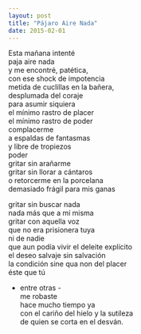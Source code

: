 ```yaml
---
layout: post
title: "Pájaro Aire Nada"
date: 2015-02-01
---
```


Esta mañana intenté  
paja aire nada  
y me encontré, patética,  
con ese shock de impotencia  
metida de cuclillas en la bañera,  
desplumada del coraje  
para asumir siquiera  
el mínimo rastro de placer  
el mínimo rastro de poder  
                           complacerme  
a espaldas de fantasmas  
y libre de tropiezos  
poder  
gritar sin arañarme  
gritar sin llorar a cántaros  
o retorcerme en la porcelana  
demasiado frágil para mis ganas  

gritar sin buscar nada  
nada más que a mí misma  
gritar con aquella voz  
que no era prisionera tuya  
ni de nadie  
que aun podía vivir el deleite explícito  
el deseo salvaje sin salvación  
la condición sine qua non del placer  
éste que tú  
- entre otras -  
me robaste  
hace mucho tiempo ya  
con el cariño del hielo y la sutileza  
de quien se corta en el desván.  